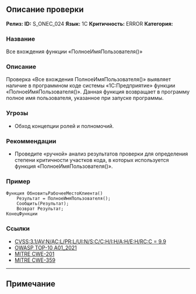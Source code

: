 ## Описание проверки
**Релиз:**
**ID:** S_ONEC_024
**Язык:** 1С
**Критичность:** ERROR
**Категория:** 

### Название 
Все вхождения функции «ПолноеИмяПользователя()»
### Описание 
Проверка «Все вхождения ПолноеИмяПользователя()» выявляет наличие в программном коде системы «1С:Предприятие» функции «ПолноеИмяПользователя()». Данная функция возвращает в программу полное имя пользователя, указанное при запуске программы.

### Угрозы 
- Обход концепции ролей и полномочий.
### Рекоммендации 
- Проведите «ручной» анализ результатов проверки для определения степени критичности участков кода, в которых используется функция «ПолноеИмяПользователя()».
### Пример 
``` 
Функция ОбновитьРабочееМестоКлиента()
	Результат = ПолноеИмяПользователя();
	Сообщить(Результат);
	Возврат Результат;
КонецФункции
``` 
### Ссылки
- [CVSS:3.1/AV:N/AC:L/PR:L/UI:N/S:C/C:H/I:H/A:H/E:H/RC:C = 9.9](https://www.first.org/cvss/calculator/3.1#CVSS:3.1/AV:N/AC:L/PR:L/UI:N/S:C/C:H/I:H/A:H/E:H/RC:C)
- [OWASP TOP-10 A01_2021](https://owasp.org/Top10/A01_2021-Broken_Access_Control/)
- [MITRE CWE-201](https://cwe.mitre.org/data/definitions/201.html)
- [MITRE CWE-359](https://cwe.mitre.org/data/definitions/359.html)

---
## Примечание

